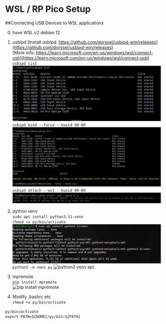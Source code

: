 # WSL / RP Pico Setup
##Connecting USB Devices to WSL applications

0. have WSL v2 debian 12

1. usbipd
[Install usbipd: https://github.com/dorssel/usbipd-win/releases](https://github.com/dorssel/usbipd-win/releases) \
[More info: https://learn.microsoft.com/en-us/windows/wsl/connect-usb](https://learn.microsoft.com/en-us/windows/wsl/connect-usb) \
`usbipd list` \
![usbipd list](img/wsl_pico_setup__usbipd_list.png) \
`usbipd bind --force --busid 00-00` \
![usbipd bind](img/wsl_pico_setup__usbipd_bind.png) \
`usbipd attach --wsl --busid 00-00` \
![usbipd attach](img/wsl_pico_setup__usbipd_attach.png)

2. python venv \
`sudo apt install python3.11-venv` \
`chmod +x py/bin/activate` \
![python3 venv apt](img/wsl_pico_setup__usbipd_installvenv.png) \
```python3 -m venv py```
![python3 venv apt](wsl_pico_setup__py3venvdir.png)


3. mpremote \
`pip install mpremote` \
![pip install mpremote](img/wsl_pico_setup__pip_mpremote.jpg)


99. Modify .bashrc etc \
`chmod +x py/bin/activate`
```
py/bin/activate
export PATH=${HOME}/py/bin:${PATH}
```

